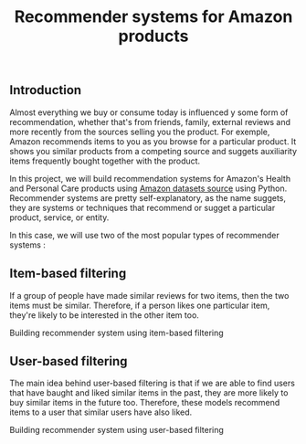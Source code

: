 <h1 align="center"> Recommender systems for Amazon products </h1> <br>

## Introduction

Almost everything we buy or consume today is influenced y some form of recommendation, whether that's from friends, family, external reviews and more recently from the sources selling you the product. For exemple, Amazon recommends items to you as you browse for a particular product. It shows you similar products from a competing source and suggets auxiliarity items frequently bought together with the product.<p>
In this project, we will build recommendation systems for Amazon's Health and Personal Care products using [Amazon datasets source](http://jmcauley.ucsd.edu/data/amazon/) using Python. Recommender systems are pretty self-explanatory, as the name suggets, they are systems or techniques that recommend or sugget a particular product, service, or entity. <p>
In this case, we will use two of the most popular types of recommender systems : <p>
  
  ## Item-based filtering
  
 If a group of people have made similar reviews for two items, then the two items must be similar. Therefore, if a person likes one particular item, they're likely to be interested in the other item too. <p>
 Building recommender system using item-based filtering <p>
 
## User-based filtering 

The main idea behind user-based filtering is that if we are able to find users that have baught and liked similar items in the past, they are more likely to buy similar items in the future too. Therefore, these models recommend items to a user that similar users have also liked.<p>
 Building recommender system using user-based filtering <p>
